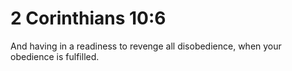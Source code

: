 # 2 Corinthians 10:6

And having in a readiness to revenge all disobedience, when your obedience is fulfilled.